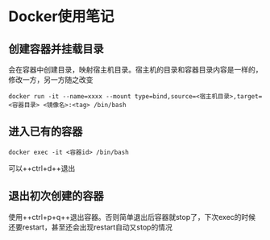 # Docker使用笔记

## 创建容器并挂载目录

会在容器中创建目录，映射宿主机目录。宿主机的目录和容器目录内容是一样的，修改一方，另一方随之改变

```shell
docker run -it --name=xxxx --mount type=bind,source=<宿主机目录>,target=<容器目录> <镜像名>:<tag> /bin/bash
```

## 进入已有的容器

```shell
docker exec -it <容器id> /bin/bash
```

可以++ctrl+d++退出

## 退出初次创建的容器

使用++ctrl+p+q++退出容器。否则简单退出后容器就stop了，下次exec的时候还要restart，甚至还会出现restart自动又stop的情况